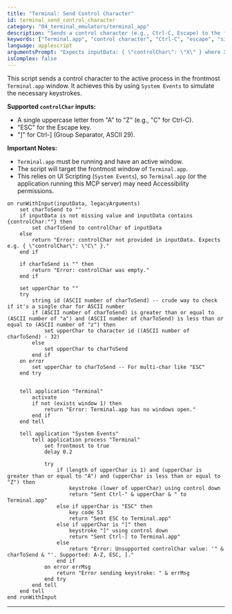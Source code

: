 ```yaml
---
title: "Terminal: Send Control Character"
id: terminal_send_control_character
category: "04_terminal_emulators/terminal_app"
description: "Sends a control character (e.g., Ctrl-C, Escape) to the frontmost Terminal.app window by simulating keystrokes."
keywords: ["Terminal.app", "control character", "Ctrl-C", "escape", "signal", "keystroke", "System Events"]
language: applescript
argumentsPrompt: "Expects inputData: { \"controlChar\": \"X\" } where X is a single uppercase letter (A-Z) for Ctrl-X, or special strings like \"ESC\" (for Escape key), or \"]\" (for Ctrl-])."
isComplex: false
---
```


This script sends a control character to the active process in the frontmost `Terminal.app` window. It achieves this by using `System Events` to simulate the necessary keystrokes.

**Supported `controlChar` inputs:**
- A single uppercase letter from "A" to "Z" (e.g., "C" for Ctrl-C).
- "ESC" for the Escape key.
- "]" for Ctrl-] (Group Separator, ASCII 29).

**Important Notes:**
- `Terminal.app` must be running and have an active window.
- The script will target the frontmost window of `Terminal.app`.
- This relies on UI Scripting (`System Events`), so `Terminal.app` (or the application running this MCP server) may need Accessibility permissions.

```applescript
on runWithInput(inputData, legacyArguments)
    set charToSend to ""
    if inputData is not missing value and inputData contains {controlChar:""} then
        set charToSend to controlChar of inputData
    else
        return "Error: controlChar not provided in inputData. Expects e.g. { \"controlChar\": \"C\" }."
    end if

    if charToSend is "" then
        return "Error: controlChar was empty."
    end if

    set upperChar to ""
    try
        string id (ASCII number of charToSend) -- crude way to check if it's a single char for ASCII number
        if (ASCII number of charToSend) is greater than or equal to (ASCII number of "a") and (ASCII number of charToSend) is less than or equal to (ASCII number of "z") then
            set upperChar to character id ((ASCII number of charToSend) - 32)
        else
            set upperChar to charToSend
        end if
    on error
        set upperChar to charToSend -- For multi-char like "ESC"
    end try


    tell application "Terminal"
        activate
        if not (exists window 1) then
            return "Error: Terminal.app has no windows open."
        end if
    end tell

    tell application "System Events"
        tell application process "Terminal"
            set frontmost to true
            delay 0.2 

            try
                if (length of upperChar is 1) and (upperChar is greater than or equal to "A") and (upperChar is less than or equal to "Z") then
                    keystroke (lower of upperChar) using control down
                    return "Sent Ctrl-" & upperChar & " to Terminal.app"
                else if upperChar is "ESC" then
                    key code 53 
                    return "Sent ESC to Terminal.app"
                else if upperChar is "]" then
                    keystroke "]" using control down 
                    return "Sent Ctrl-] to Terminal.app"
                else
                    return "Error: Unsupported controlChar value: '" & charToSend & "'. Supported: A-Z, ESC, ]."
                end if
            on error errMsg
                return "Error sending keystroke: " & errMsg
            end try
        end tell
    end tell
end runWithInput
```
--- 